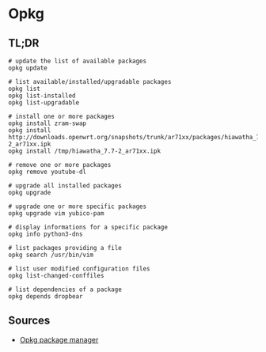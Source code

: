 # Opkg

## TL;DR

```shell
# update the list of available packages
opkg update

# list available/installed/upgradable packages
opkg list
opkg list-installed
opkg list-upgradable

# install one or more packages
opkg install zram-swap
opkg install http://downloads.openwrt.org/snapshots/trunk/ar71xx/packages/hiawatha_7.7-2_ar71xx.ipk
opkg install /tmp/hiawatha_7.7-2_ar71xx.ipk

# remove one or more packages
opkg remove youtube-dl

# upgrade all installed packages
opkg upgrade

# upgrade one or more specific packages
opkg upgrade vim yubico-pam

# display informations for a specific package
opkg info python3-dns

# list packages providing a file
opkg search /usr/bin/vim

# list user modified configuration files 
opkg list-changed-conffiles

# list dependencies of a package
opkg depends dropbear
```

## Sources

- [Opkg package manager]

[opkg package manager]: https://openwrt.org/docs/guide-user/additional-software/opkg
